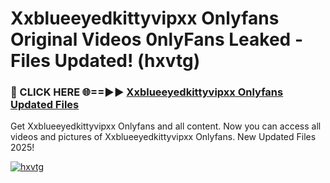 # Xxblueeyedkittyvipxx Onlyfans Original Videos 0nlyFans Leaked - Files Updated! (hxvtg)

<h3>🔴 CLICK HERE 🌐==►► <a href="https://tinyurl.com/ehrbuxhb" rel="nofollow">Xxblueeyedkittyvipxx Onlyfans Updated Files</a></h3>

Get Xxblueeyedkittyvipxx Onlyfans and all content. Now you can access all videos and pictures of Xxblueeyedkittyvipxx Onlyfans. New Updated Files 2025!

[![hxvtg](https://i.imgur.com/lVYEuWS.gif)](https://tinyurl.com/ehrbuxhb)
